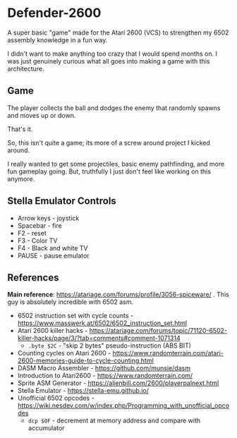# Defender-2600

A super basic "game" made for the Atari 2600 (VCS) to strengthen my 6502 assembly knowledge in a fun way.

I didn't want to make anything too crazy that I would spend months on.
I was just genuinely curious what all goes into making a game with this architecture.


## Game
The player collects the ball and dodges the enemy that randomly spawns and moves up or down.

That's it.

So, this isn't quite a game; its more of a screw around project I kicked around.

I really wanted to get some projectiles, basic enemy pathfinding, and more fun gameplay going. 
But, truthfully I just don't feel like working on this anymore.



## Stella Emulator Controls
* Arrow keys - joystick
* Spacebar   - fire
* F2 - reset
* F3 - Color TV
* F4 - Black and white TV
* PAUSE - pause emulator


## References
**Main reference**: https://atariage.com/forums/profile/3056-spiceware/ . This guy is absolutely incredible with 6502 asm.


* 6502 instruction set with cycle counts - https://www.masswerk.at/6502/6502_instruction_set.html
* Atari 2600 killer hacks - https://atariage.com/forums/topic/71120-6502-killer-hacks/page/3/?tab=comments#comment-1071314
  * ```.byte $2C``` - "skip 2 bytes" pseudo-instruction (ABS BIT)
* Counting cycles on Atari 2600 - https://www.randomterrain.com/atari-2600-memories-guide-to-cycle-counting.html
* DASM Macro Assembler - https://github.com/munsie/dasm
* Introduction to Atari2600 - https://www.randomterrain.com/
* Sprite ASM Generator - https://alienbill.com/2600/playerpalnext.html
* Stella Emulator - https://stella-emu.github.io/
* Unofficial 6502 opcodes - https://wiki.nesdev.com/w/index.php/Programming_with_unofficial_opcodes
  * ```dcp $0F``` - decrement at memory address and compare with accumulator

